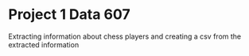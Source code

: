# Project 1 Data 607
 Extracting information about chess players and creating a csv from the extracted information
